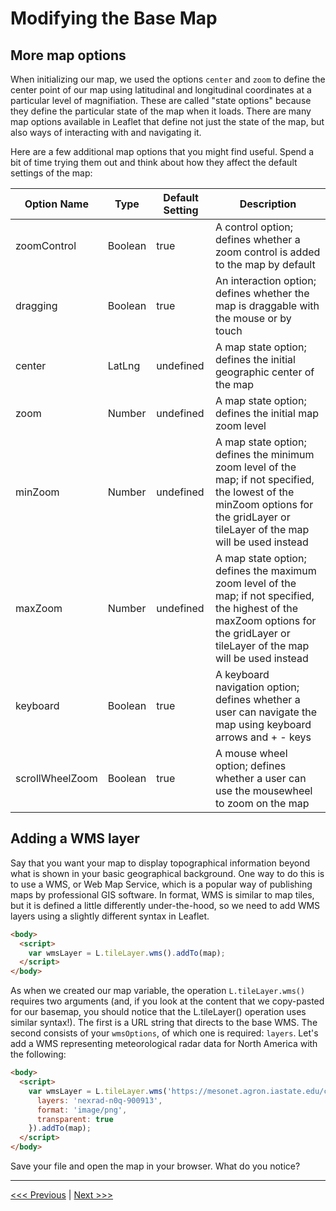 # Modifying the Base Map

## More map options

When initializing our map, we used the options ```center``` and ```zoom``` to define the center point of our map using latitudinal and longitudinal coordinates at a particular level of magnifiation. These are called "state options" because they define the particular state of the map when it loads. There are many map options available in Leaflet that define not just the state of the map, but also ways of interacting with and navigating it. 

Here are a few additional map options that you might find useful. Spend a bit of time trying them out and think about how they affect the default settings of the map:

| Option Name | Type | Default Setting | Description |
| ----------- | ---- | --------------- | ----------- |
| zoomControl | Boolean | true | A control option; defines whether a zoom control is added to the map by default |
| dragging | Boolean | true | An interaction option; defines whether the map is draggable with the mouse or by touch |
| center | LatLng | undefined | A map state option; defines the initial geographic center of the map |
| zoom | Number | undefined | A map state option; defines the initial map zoom level |
| minZoom | Number | undefined | A map state option; defines the minimum zoom level of the map; if not specified, the lowest of the minZoom options for the gridLayer or tileLayer of the map will be used instead |
| maxZoom | Number | undefined | A map state option; defines the maximum zoom level of the map; if not specified, the highest of the maxZoom options for the gridLayer or tileLayer of the map will be used instead |
| keyboard | Boolean | true | A keyboard navigation option; defines whether a user can navigate the map using keyboard arrows and + - keys |
| scrollWheelZoom | Boolean | true | A mouse wheel option; defines whether a user can use the mousewheel to zoom on the map |

## Adding a WMS layer

Say that you want your map to display topographical information beyond what is shown in your basic geographical background. One way to do this is to use a WMS, or Web Map Service, which is a popular way of publishing maps by professional GIS software. In format, WMS is similar to map tiles, but it is defined a little differently under-the-hood, so we need to add WMS layers using a slightly different syntax in Leaflet. 

```html
<body>
  <script>
    var wmsLayer = L.tileLayer.wms().addTo(map);
  </script>
</body>
```

As when we created our map variable, the operation ```L.tileLayer.wms()``` requires two arguments (and, if you look at the content that we copy-pasted for our basemap, you should notice that the L.tileLayer() operation uses similar syntax!). The first is a URL string that directs to the base WMS. The second consists of your ```wmsOptions```, of which one is required: ```layers```.  Let's add a WMS representing meteorological radar data for North America with the following:

```html
<body>
  <script>
    var wmsLayer = L.tileLayer.wms('https://mesonet.agron.iastate.edu/cgi-bin/wms/nexrad/n0q.cgi?', {
      layers: 'nexrad-n0q-900913',
      format: 'image/png',
      transparent: true
    }).addTo(map);
  </script>
</body>
```

Save your file and open the map in your browser.  What do you notice?

---

[<<< Previous](02-prep.md) | [Next >>>](04-obj.md)
